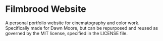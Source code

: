 # Filmbrood Website
A personal portfolio website for cinematography and color work. Specifically made for Dawn Moore, but can be repurposed and reused as governed by the MIT license, specified in the LICENSE file.
